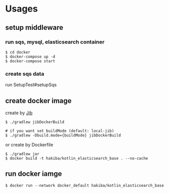 # Usages
## setup middleware
### run sqs, mysql, elasticsearch container
```shell
$ cd docker
$ docker-compose up -d
$ docker-compose start
```
### create sqs data
run SetupTest#setupSqs

## create docker image
create by [Jib](https://github.com/GoogleContainerTools/jib)
```shell
$ ./gradlew jibDockerBuild

# if you want set buildMode (default: local-jib)
$ ./gradlew -Dbuild.mode={buildMode} jibDockerBuild
```
or create by Dockerfile
```shell
$ ./gradlew jar
$ docker build -t hakiba/kotlin_elasticsearch_base . --no-cache
```

## run docker iamge
```shell
$ docker run --network docker_default hakiba/kotlin_elasticsearch_base
```
